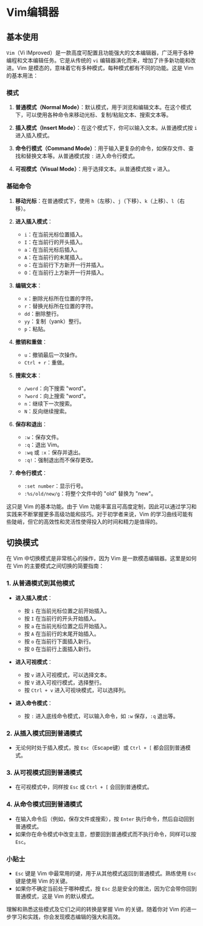# Vim编辑器

## 基本使用

`Vim`（Vi IMproved）是一款高度可配置且功能强大的文本编辑器，广泛用于各种编程和文本编辑任务。它是从传统的 `vi` 编辑器演化而来，增加了许多新功能和改进。Vim 是模态的，意味着它有多种模式，每种模式都有不同的功能。这是 Vim 的基本用法：

### 模式

1. **普通模式（Normal Mode）**：默认模式，用于浏览和编辑文本。在这个模式下，可以使用各种命令来移动光标、复制/粘贴文本、搜索文本等。

2. **插入模式（Insert Mode）**：在这个模式下，你可以输入文本。从普通模式按 `i` 进入插入模式。

3. **命令行模式（Command Mode）**：用于输入更复杂的命令，如保存文件、查找和替换文本等。从普通模式按 `:` 进入命令行模式。

4. **可视模式（Visual Mode）**：用于选择文本。从普通模式按 `v` 进入。

### 基础命令

1. **移动光标**：在普通模式下，使用 `h`（左移）、`j`（下移）、`k`（上移）、`l`（右移）。

2. **进入插入模式**：
   - `i`：在当前光标位置插入。
   - `I`：在当前行的开头插入。
   - `a`：在当前光标后插入。
   - `A`：在当前行的末尾插入。
   - `o`：在当前行下方新开一行并插入。
   - `O`：在当前行上方新开一行并插入。

3. **编辑文本**：
   - `x`：删除光标所在位置的字符。
   - `r`：替换光标所在位置的字符。
   - `dd`：删除整行。
   - `yy`：复制（yank）整行。
   - `p`：粘贴。

4. **撤销和重做**：
   - `u`：撤销最后一次操作。
   - `Ctrl + r`：重做。

5. **搜索文本**：
   - `/word`：向下搜索 "word"。
   - `?word`：向上搜索 "word"。
   - `n`：继续下一次搜索。
   - `N`：反向继续搜索。

6. **保存和退出**：
   - `:w`：保存文件。
   - `:q`：退出 Vim。
   - `:wq` 或 `:x`：保存并退出。
   - `:q!`：强制退出而不保存更改。

7. **命令行模式**：
   - `:set number`：显示行号。
   - `:%s/old/new/g`：将整个文件中的 "old" 替换为 "new"。

这只是 Vim 的基本功能。由于 Vim 功能丰富且可高度定制，因此可以通过学习和实践来不断掌握更多高级功能和技巧。对于初学者来说，Vim 的学习曲线可能有些陡峭，但它的高效性和灵活性使得投入的时间和精力是值得的。



## 切换模式

在 Vim 中切换模式是非常核心的操作，因为 Vim 是一款模态编辑器。这里是如何在 Vim 的主要模式之间切换的简要指南：

### 1. 从普通模式到其他模式

- **进入插入模式**：
  - 按 `i` 在当前光标位置之前开始插入。
  - 按 `I` 在当前行的开头开始插入。
  - 按 `a` 在当前光标位置之后开始插入。
  - 按 `A` 在当前行的末尾开始插入。
  - 按 `o` 在当前行下面插入新行。
  - 按 `O` 在当前行上面插入新行。

- **进入可视模式**：
  - 按 `v` 进入可视模式，可以选择文本。
  - 按 `V` 进入可视行模式，选择整行。
  - 按 `Ctrl + v` 进入可视块模式，可以选择列。

- **进入命令模式**：
  - 按 `:` 进入底线命令模式，可以输入命令，如 `:w` 保存，`:q` 退出等。

### 2. 从插入模式回到普通模式

- 无论何时处于插入模式，按 `Esc`（Escape键）或 `Ctrl + [` 都会回到普通模式。

### 3. 从可视模式回到普通模式

- 在可视模式中，同样按 `Esc` 或 `Ctrl + [` 会回到普通模式。

### 4. 从命令模式回到普通模式

- 在输入命令后（例如，保存文件或搜索），按 `Enter` 执行命令，然后自动回到普通模式。
- 如果你在命令模式中改变主意，想要回到普通模式而不执行命令，同样可以按 `Esc`。

### 小贴士

- `Esc` 键是 Vim 中最常用的键，用于从其他模式返回到普通模式。熟练使用 `Esc` 键是使用 Vim 的关键。
- 如果你不确定当前处于哪种模式，按 `Esc` 总是安全的做法，因为它会带你回到普通模式，这是 Vim 的默认模式。

理解和熟悉这些模式及它们之间的转换是掌握 Vim 的关键。随着你对 Vim 的进一步学习和实践，你会发现模态编辑的强大和高效。